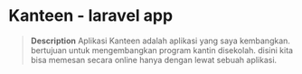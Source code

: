# Kanteen - laravel app

> **Description**
Aplikasi Kanteen adalah aplikasi yang saya kembangkan. bertujuan untuk mengembangkan program kantin disekolah. disini kita bisa memesan secara online hanya dengan lewat sebuah aplikasi.